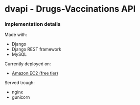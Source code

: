 # dvapi - Drugs-Vaccinations API

### Implementation details

Made with:

* Django
* Django REST framework
* MySQL

Currently deployed on:
* [Amazon EC2 (free tier)](http://ec2-54-89-209-105.compute-1.amazonaws.com/)

Served trough:
* nginx
* gunicorn

